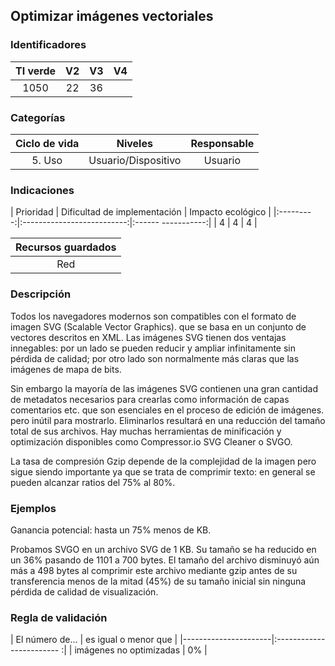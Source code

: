 ## Optimizar imágenes vectoriales

 ### Identificadores

 | TI verde | V2 | V3 | V4 |
 |:--------:|:-----:|:-----:|:-----:|
 | 1050 | 22 | 36 | |

 ### Categorías

 | Ciclo de vida | Niveles | Responsable |
 |:----------:|:-----------:|:-------------:|
 | 5. Uso | Usuario/Dispositivo | Usuario |

 ### Indicaciones

 | Prioridad | Dificultad de implementación | Impacto ecológico |
 |:---------:|:--------------------------:|:------ -----------:|
 | 4 | 4 | 4 |

 | Recursos guardados |
 |:---------------:|
 | Red |

 ### Descripción

Todos los navegadores modernos son compatibles con el formato de imagen SVG (Scalable Vector Graphics).
 que se basa en un conjunto de vectores descritos en XML. Las imágenes SVG tienen dos ventajas innegables: por un lado
 se pueden reducir y ampliar infinitamente sin pérdida de calidad; por otro lado son
 normalmente más claras que las imágenes de mapa de bits.

Sin embargo la mayoría de las imágenes SVG contienen una gran cantidad de metadatos necesarios para crearlas como información de capas comentarios etc. que son esenciales en el proceso de edición de imágenes.
 pero inútil para mostrarlo. Eliminarlos resultará en una reducción del tamaño total de sus archivos.
Hay muchas herramientas de minificación y optimización disponibles como Compressor.io SVG Cleaner o SVGO.

 La tasa de compresión Gzip depende de la complejidad de la imagen pero sigue siendo importante ya que se trata de comprimir texto:
 en general se pueden alcanzar ratios del 75% al ​​80%.


 ### Ejemplos

 Ganancia potencial: hasta un 75% menos de KB.

Probamos SVGO en un archivo SVG de 1 KB. Su tamaño se ha reducido en un 36% pasando de 1101 a 700 bytes. El tamaño del archivo disminuyó aún más a 498 bytes al comprimir este archivo mediante gzip antes de su transferencia menos de la mitad (45%) de su tamaño inicial sin ninguna pérdida de calidad de visualización.


 ### Regla de validación

 | El número de... | es igual o menor que |
 |----------------------|:------------------------ :|
 | imágenes no optimizadas | 0% |
